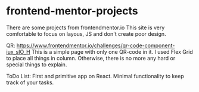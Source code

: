 # frontend-mentor-projects
There are some projects from frontendmentor.io
This site is very comfortable to focus on layous, JS and don't create poor design.

QR: https://www.frontendmentor.io/challenges/qr-code-component-iux_sIO_H
This is a simple page with only one QR-code in it. I used Flex Grid to place all things in column. Otherwise, there is no more any hard or special things to explain.

ToDo List: First and primitive app on React. Minimal functionality to keep track of your tasks.